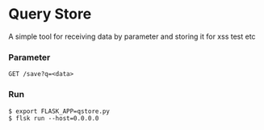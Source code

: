 # Query Store

A simple tool for receiving data by parameter and storing it for xss test etc


### Parameter
```
GET /save?q=<data>
```

### Run
```
$ export FLASK_APP=qstore.py
$ flsk run --host=0.0.0.0
```

